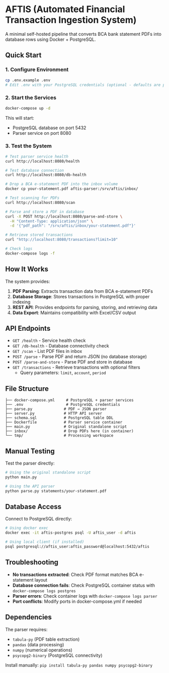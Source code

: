 # AFTIS (Automated Financial Transaction Ingestion System)

A minimal self-hosted pipeline that converts BCA bank statement PDFs into database rows using Docker + PostgreSQL.

## Quick Start

### 1. Configure Environment
```bash
cp .env.example .env
# Edit .env with your PostgreSQL credentials (optional - defaults are provided)
```

### 2. Start the Services
```bash
docker-compose up -d
```

This will start:
- PostgreSQL database on port 5432
- Parser service on port 8080

### 3. Test the System
```bash
# Test parser service health
curl http://localhost:8080/health

# Test database connection
curl http://localhost:8080/db-health

# Drop a BCA e-statement PDF into the inbox volume
docker cp your-statement.pdf aftis-parser:/srv/aftis/inbox/

# Test scanning for PDFs
curl http://localhost:8080/scan

# Parse and store a PDF in database
curl -X POST http://localhost:8080/parse-and-store \
  -H "Content-Type: application/json" \
  -d '{"pdf_path": "/srv/aftis/inbox/your-statement.pdf"}'

# Retrieve stored transactions
curl "http://localhost:8080/transactions?limit=10"

# Check logs
docker-compose logs -f
```

## How It Works

The system provides:
1. **PDF Parsing**: Extracts transaction data from BCA e-statement PDFs
2. **Database Storage**: Stores transactions in PostgreSQL with proper indexing
3. **REST API**: Provides endpoints for parsing, storing, and retrieving data
4. **Data Export**: Maintains compatibility with Excel/CSV output

## API Endpoints

- `GET /health` - Service health check
- `GET /db-health` - Database connectivity check
- `GET /scan` - List PDF files in inbox
- `POST /parse` - Parse PDF and return JSON (no database storage)
- `POST /parse-and-store` - Parse PDF and store in database
- `GET /transactions` - Retrieve transactions with optional filters
  - Query parameters: `limit`, `account`, `period`

## File Structure
```
├── docker-compose.yml     # PostgreSQL + parser services
├── .env                   # PostgreSQL credentials
├── parse.py              # PDF → JSON parser
├── server.py             # HTTP API server
├── schema.sql            # PostgreSQL table DDL
├── Dockerfile            # Parser service container
├── main.py               # Original standalone script
├── inbox/                # Drop PDFs here (in container)
└── tmp/                  # Processing workspace
```

## Manual Testing

Test the parser directly:
```bash
# Using the original standalone script
python main.py

# Using the API parser
python parse.py statements/your-statement.pdf
```

## Database Access

Connect to PostgreSQL directly:
```bash
# Using docker exec
docker exec -it aftis-postgres psql -U aftis_user -d aftis

# Using local client (if installed)
psql postgresql://aftis_user:aftis_password@localhost:5432/aftis
```

## Troubleshooting

- **No transactions extracted**: Check PDF format matches BCA e-statement layout
- **Database connection fails**: Check PostgreSQL container status with `docker-compose logs postgres`
- **Parser errors**: Check container logs with `docker-compose logs parser`
- **Port conflicts**: Modify ports in docker-compose.yml if needed

## Dependencies

The parser requires:
- `tabula-py` (PDF table extraction)
- `pandas` (data processing)
- `numpy` (numerical operations)
- `psycopg2-binary` (PostgreSQL connectivity)

Install manually: `pip install tabula-py pandas numpy psycopg2-binary`